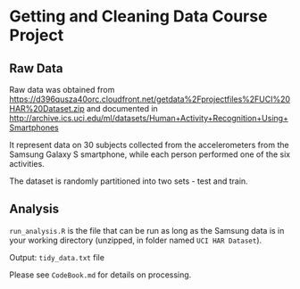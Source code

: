 # Getting and Cleaning Data Course Project

## Raw Data

Raw data was obtained from https://d396qusza40orc.cloudfront.net/getdata%2Fprojectfiles%2FUCI%20HAR%20Dataset.zip and documented in http://archive.ics.uci.edu/ml/datasets/Human+Activity+Recognition+Using+Smartphones 

It represent data on 30 subjects collected from the accelerometers from the Samsung Galaxy S smartphone, while each person performed one of the six activities.

The dataset is randomly partitioned into two sets - test and train.

## Analysis 

`run_analysis.R` is the file that can be run as long as the Samsung data is in your working directory (unzipped, in folder named `UCI HAR Dataset`).

Output: `tidy_data.txt` file 

Please see `CodeBook.md` for details on processing.

